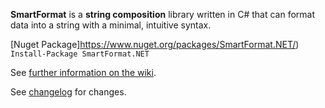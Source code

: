 **SmartFormat** is a **string composition** library written in C# that can format data into a string with a minimal, intuitive syntax.

[Nuget Package]https://www.nuget.org/packages/SmartFormat.NET/)
```Install-Package SmartFormat.NET```

See [further information on the wiki](https://github.com/scottrippey/SmartFormat.NET/wiki).

See [changelog](CHANGES.md) for changes.

